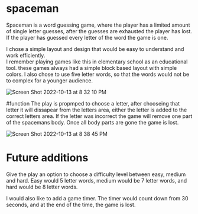 # spaceman
Spaceman is a word guessing game, where the player has a limited amount of single letter guesses, 
after the guesses are exhausted the player has lost.  If the player has guessed every letter of the word
the game is one. 

I chose a simple layout and design that would be easy to understand and work efficiently.  
I remember playing games like this in elementary school as an educational tool.  these games always had a simple 
block based layout with simple colors.  I also chose to use five letter words, so that the words would not be to 
complex for a younger audience.  

![Screen Shot 2022-10-13 at 8 32 10 PM](https://user-images.githubusercontent.com/114373806/195741673-17b0f0d7-fea4-4fe2-9595-34e18a0847ae.png)

#function
The play is propmped to choose a letter,  after chooseing that letter it will dissapear from the 
letters area, either the letter is added to the correct letters area.  If the letter was incorrect the game
will remove one part of the spacemans body.  Once all body parts are gone the game is lost.  

![Screen Shot 2022-10-13 at 8 38 45 PM](https://user-images.githubusercontent.com/114373806/195742366-9f4764d7-594a-45a1-a812-9dc2145bd264.png)

# Future additions
Give the play an option to choose a difficulty level between easy, medium and hard.  Easy would 5 letter 
words,  medium would be 7 letter words,  and hard would be 8 letter words. 

I would also like to add a game timer.  The timer would count down from 30 seconds, and at the end of the
time,  the game is lost.  
